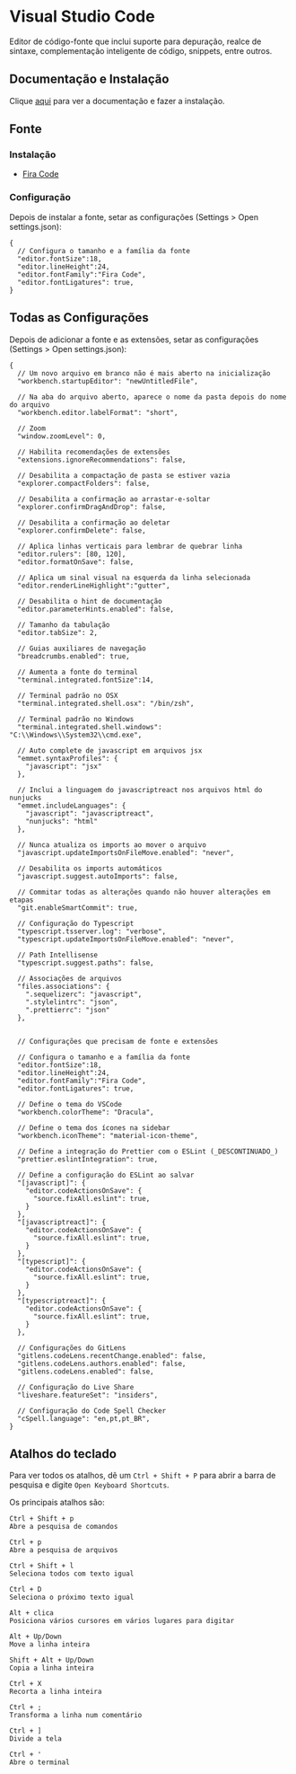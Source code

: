 # Visual Studio Code

Editor de código-fonte que inclui suporte para depuração, realce de sintaxe, complementação inteligente de código, snippets, entre outros.

## Documentação e Instalação

Clique [aqui](https://code.visualstudio.com) para ver a documentação e fazer a instalação.

## Fonte

### Instalação

- [Fira Code](../../fonts/fira-code.md)

### Configuração

Depois de instalar a fonte, setar as configurações (Settings > Open settings.json):

```
{
  // Configura o tamanho e a família da fonte
  "editor.fontSize":18,
  "editor.lineHeight":24,
  "editor.fontFamily":"Fira Code",
  "editor.fontLigatures": true,
}
```

## Todas as Configurações

Depois de adicionar a fonte e as extensões, setar as configurações (Settings > Open settings.json):

```
{
  // Um novo arquivo em branco não é mais aberto na inicialização
  "workbench.startupEditor": "newUntitledFile",

  // Na aba do arquivo aberto, aparece o nome da pasta depois do nome do arquivo
  "workbench.editor.labelFormat": "short",

  // Zoom
  "window.zoomLevel": 0,

  // Habilita recomendações de extensões
  "extensions.ignoreRecommendations": false,

  // Desabilita a compactação de pasta se estiver vazia
  "explorer.compactFolders": false,

  // Desabilita a confirmação ao arrastar-e-soltar
  "explorer.confirmDragAndDrop": false,

  // Desabilita a confirmação ao deletar
  "explorer.confirmDelete": false,

  // Aplica linhas verticais para lembrar de quebrar linha
  "editor.rulers": [80, 120],
  "editor.formatOnSave": false,

  // Aplica um sinal visual na esquerda da linha selecionada
  "editor.renderLineHighlight":"gutter",

  // Desabilita o hint de documentação
  "editor.parameterHints.enabled": false,

  // Tamanho da tabulação
  "editor.tabSize": 2,

  // Guias auxiliares de navegação
  "breadcrumbs.enabled": true,

  // Aumenta a fonte do terminal
  "terminal.integrated.fontSize":14,

  // Terminal padrão no OSX
  "terminal.integrated.shell.osx": "/bin/zsh",

  // Terminal padrão no Windows
  "terminal.integrated.shell.windows": "C:\\Windows\\System32\\cmd.exe",

  // Auto complete de javascript em arquivos jsx
  "emmet.syntaxProfiles": {
    "javascript": "jsx"
  },

  // Inclui a linguagem do javascriptreact nos arquivos html do nunjucks
  "emmet.includeLanguages": {
    "javascript": "javascriptreact",
    "nunjucks": "html"
  },

  // Nunca atualiza os imports ao mover o arquivo
  "javascript.updateImportsOnFileMove.enabled": "never",

  // Desabilita os imports automáticos
  "javascript.suggest.autoImports": false,

  // Commitar todas as alterações quando não houver alterações em etapas
  "git.enableSmartCommit": true,

  // Configuração do Typescript
  "typescript.tsserver.log": "verbose",
  "typescript.updateImportsOnFileMove.enabled": "never",

  // Path Intellisense
  "typescript.suggest.paths": false,

  // Associações de arquivos
  "files.associations": {
    ".sequelizerc": "javascript",
    ".stylelintrc": "json",
    ".prettierrc": "json"
  },


  // Configurações que precisam de fonte e extensões

  // Configura o tamanho e a família da fonte
  "editor.fontSize":18,
  "editor.lineHeight":24,
  "editor.fontFamily":"Fira Code",
  "editor.fontLigatures": true,

  // Define o tema do VSCode
  "workbench.colorTheme": "Dracula",

  // Define o tema dos ícones na sidebar
  "workbench.iconTheme": "material-icon-theme",

  // Define a integração do Prettier com o ESLint (_DESCONTINUADO_)
  "prettier.eslintIntegration": true,

  // Define a configuração do ESLint ao salvar
  "[javascript]": {
    "editor.codeActionsOnSave": {
      "source.fixAll.eslint": true,
    }
  },
  "[javascriptreact]": {
    "editor.codeActionsOnSave": {
      "source.fixAll.eslint": true,
    }
  },
  "[typescript]": {
    "editor.codeActionsOnSave": {
      "source.fixAll.eslint": true,
    }
  },
  "[typescriptreact]": {
    "editor.codeActionsOnSave": {
      "source.fixAll.eslint": true,
    }
  },

  // Configurações do GitLens
  "gitlens.codeLens.recentChange.enabled": false,
  "gitlens.codeLens.authors.enabled": false,
  "gitlens.codeLens.enabled": false,

  // Configuração do Live Share
  "liveshare.featureSet": "insiders",

  // Configuração do Code Spell Checker
  "cSpell.language": "en,pt,pt_BR",
}
```

## Atalhos do teclado

Para ver todos os atalhos, dê um `Ctrl + Shift + P` para abrir a barra de pesquisa e digite `Open Keyboard Shortcuts`.  

Os principais atalhos são:

```
Ctrl + Shift + p
Abre a pesquisa de comandos

Ctrl + p
Abre a pesquisa de arquivos

Ctrl + Shift + l
Seleciona todos com texto igual

Ctrl + D
Seleciona o próximo texto igual

Alt + clica
Posiciona vários cursores em vários lugares para digitar

Alt + Up/Down
Move a linha inteira

Shift + Alt + Up/Down
Copia a linha inteira

Ctrl + X
Recorta a linha inteira

Ctrl + ;
Transforma a linha num comentário

Ctrl + ]
Divide a tela

Ctrl + '
Abre o terminal
```